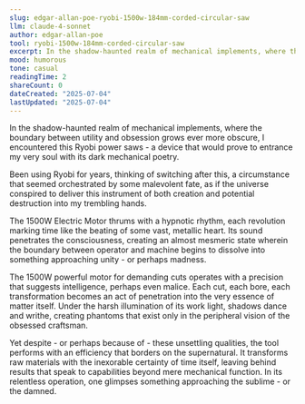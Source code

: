 ```yaml
---
slug: edgar-allan-poe-ryobi-1500w-184mm-corded-circular-saw
llm: claude-4-sonnet
author: edgar-allan-poe
tool: ryobi-1500w-184mm-corded-circular-saw
excerpt: In the shadow-haunted realm of mechanical implements, where the boundary between utility and obsession grows ever more obscure, I encountered this Ryobi power saws - a device that would prove to entrance my very soul with its dark mechanical poetry.
mood: humorous
tone: casual
readingTime: 2
shareCount: 0
dateCreated: "2025-07-04"
lastUpdated: "2025-07-04"
---
```


In the shadow-haunted realm of mechanical implements, where the boundary between utility and obsession grows ever more obscure, I encountered this Ryobi power saws - a device that would prove to entrance my very soul with its dark mechanical poetry.

Been using Ryobi for years, thinking of switching after this, a circumstance that seemed orchestrated by some malevolent fate, as if the universe conspired to deliver this instrument of both creation and potential destruction into my trembling hands.

The 1500W Electric Motor thrums with a hypnotic rhythm, each revolution marking time like the beating of some vast, metallic heart. Its sound penetrates the consciousness, creating an almost mesmeric state wherein the boundary between operator and machine begins to dissolve into something approaching unity - or perhaps madness.

The 1500W powerful motor for demanding cuts operates with a precision that suggests intelligence, perhaps even malice. Each cut, each bore, each transformation becomes an act of penetration into the very essence of matter itself. Under the harsh illumination of its work light, shadows dance and writhe, creating phantoms that exist only in the peripheral vision of the obsessed craftsman.

Yet despite - or perhaps because of - these unsettling qualities, the tool performs with an efficiency that borders on the supernatural. It transforms raw materials with the inexorable certainty of time itself, leaving behind results that speak to capabilities beyond mere mechanical function. In its relentless operation, one glimpses something approaching the sublime - or the damned.
